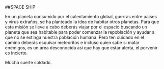 ##SPACE SHIP

En un planeta consumido por el calentamiento global, guerras entre paises y virus extraños, se ha planteado la idea de habitar otros planetas.
Para que esta misión se lleve a cabo deberás viajar por el espacio buscando un planeta que sea habitable para poder comenzar la repoblación y ayudar a que no se extinga nuestra población humana.
Pero ten cuidado en el camino deberás esquivar meteoritos e incluso quien sabe si matar enemigos, es un área desconocida asi que hay que estar alerta, el porvenir es incierto.

Mucha suerte soldado.
